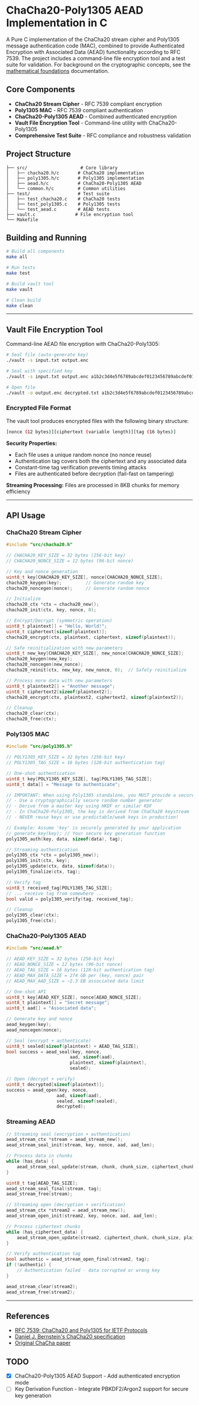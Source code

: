 # ChaCha20-Poly1305 AEAD Implementation in C

A Pure C implementation of the ChaCha20 stream cipher and Poly1305 message authentication code (MAC), combined to provide Authenticated Encryption with Associated Data (AEAD) functionality according to RFC 7539. The project includes a command-line file encryption tool and a test suite for validation. For background on the cryptographic concepts, see the [mathematical foundations](https://hackmd.io/@3l4w5M0JS-iPUqP2hAwDyg/AEAD) documentation.

## Core Components

- **ChaCha20 Stream Cipher** - RFC 7539 compliant encryption
- **Poly1305 MAC** - RFC 7539 compliant authentication
- **ChaCha20-Poly1305 AEAD** - Combined authenticated encryption
- **Vault File Encryption Tool** - Command-line utility with ChaCha20-Poly1305
- **Comprehensive Test Suite** - RFC compliance and robustness validation

## Project Structure

```
├── src/                    # Core library
│   ├── chacha20.h/c       # ChaCha20 implementation
│   ├── poly1305.h/c       # Poly1305 implementation
│   ├── aead.h/c           # ChaCha20-Poly1305 AEAD
│   └── common.h/c         # Common utilities
├── test/                  # Test suite
│   ├── test_chacha20.c    # ChaCha20 tests
│   ├── test_poly1305.c    # Poly1305 tests
│   └── test_aead.c        # AEAD tests
├── vault.c               # File encryption tool
└── Makefile
```

## Building and Running

```bash
# Build all components
make all

# Run tests
make test

# Build vault tool
make vault

# Clean build
make clean
```

---

## Vault File Encryption Tool

Command-line AEAD file encryption with ChaCha20-Poly1305:

```bash
# Seal file (auto-generate key)
./vault -s input.txt output.enc

# Seal with specified key
./vault -s input.txt output.enc a1b2c3d4e5f6789abcdef0123456789abcdef0123456789abcdef0123456789a

# Open file
./vault -o output.enc decrypted.txt a1b2c3d4e5f6789abcdef0123456789abcdef0123456789abcdef0123456789a
```

### Encrypted File Format

The vault tool produces encrypted files with the following binary structure:

```bash
[nonce (12 bytes)][ciphertext (variable length)][tag (16 bytes)]
```

**Security Properties:**

- Each file uses a unique random nonce (no nonce reuse)
- Authentication tag covers both the ciphertext and any associated data
- Constant-time tag verification prevents timing attacks
- Files are authenticated before decryption (fail-fast on tampering)

**Streaming Processing:** Files are processed in 8KB chunks for memory efficiency

---

## API Usage

### ChaCha20 Stream Cipher

```c
#include "src/chacha20.h"

// CHACHA20_KEY_SIZE = 32 bytes (256-bit key)
// CHACHA20_NONCE_SIZE = 12 bytes (96-bit nonce)

// Key and nonce generation
uint8_t key[CHACHA20_KEY_SIZE], nonce[CHACHA20_NONCE_SIZE];
chacha20_keygen(key);         // Generate random key
chacha20_noncegen(nonce);     // Generate random nonce

// Initialize
chacha20_ctx *ctx = chacha20_new();
chacha20_init(ctx, key, nonce, 0);

// Encrypt/Decrypt (symmetric operation)
uint8_t plaintext[] = "Hello, World!";
uint8_t ciphertext[sizeof(plaintext)];
chacha20_encrypt(ctx, plaintext, ciphertext, sizeof(plaintext));

// Safe reinitialization with new parameters
uint8_t new_key[CHACHA20_KEY_SIZE], new_nonce[CHACHA20_NONCE_SIZE];
chacha20_keygen(new_key);
chacha20_noncegen(new_nonce);
chacha20_reinit(ctx, new_key, new_nonce, 0);  // Safely reinitialize

// Process more data with new parameters
uint8_t plaintext2[] = "Another message";
uint8_t ciphertext2[sizeof(plaintext2)];
chacha20_encrypt(ctx, plaintext2, ciphertext2, sizeof(plaintext2));

// Cleanup
chacha20_clear(ctx);
chacha20_free(ctx);
```

### Poly1305 MAC

```c
#include "src/poly1305.h"

// POLY1305_KEY_SIZE = 32 bytes (256-bit key)
// POLY1305_TAG_SIZE = 16 bytes (128-bit authentication tag)

// One-shot authentication
uint8_t key[POLY1305_KEY_SIZE], tag[POLY1305_TAG_SIZE];
uint8_t data[] = "Message to authenticate";

// IMPORTANT: When using Poly1305 standalone, you MUST provide a secure key!
// - Use a cryptographically secure random number generator
// - Derive from a master key using HKDF or similar KDF
// - In ChaCha20-Poly1305, the key is derived from ChaCha20 keystream
// - NEVER reuse keys or use predictable/weak keys in production!

// Example: Assume 'key' is securely generated by your application
// generate_key(key); // Your secure key generation function
poly1305_auth(key, data, sizeof(data), tag);

// Streaming authentication
poly1305_ctx *ctx = poly1305_new();
poly1305_init(ctx, key);
poly1305_update(ctx, data, sizeof(data));
poly1305_finalize(ctx, tag);

// Verify tag
uint8_t received_tag[POLY1305_TAG_SIZE];
// ... receive tag from somewhere ...
bool valid = poly1305_verify(tag, received_tag);

// Cleanup
poly1305_clear(ctx);
poly1305_free(ctx);
```

### ChaCha20-Poly1305 AEAD

```c
#include "src/aead.h"

// AEAD_KEY_SIZE = 32 bytes (256-bit key)
// AEAD_NONCE_SIZE = 12 bytes (96-bit nonce)
// AEAD_TAG_SIZE = 16 bytes (128-bit authentication tag)
// AEAD_MAX_DATA_SIZE = 274 GB per (key, nonce) pair
// AEAD_MAX_AAD_SIZE = ~2.3 EB associated data limit

// One-shot API
uint8_t key[AEAD_KEY_SIZE], nonce[AEAD_NONCE_SIZE];
uint8_t plaintext[] = "Secret message";
uint8_t aad[] = "Associated data";

// Generate key and nonce
aead_keygen(key);
aead_noncegen(nonce);

// Seal (encrypt + authenticate)
uint8_t sealed[sizeof(plaintext) + AEAD_TAG_SIZE];
bool success = aead_seal(key, nonce,
                        aad, sizeof(aad),
                        plaintext, sizeof(plaintext),
                        sealed);

// Open (decrypt + verify)
uint8_t decrypted[sizeof(plaintext)];
success = aead_open(key, nonce,
                   aad, sizeof(aad),
                   sealed, sizeof(sealed),
                   decrypted);
```

### Streaming AEAD

```c
// Streaming seal (encryption + authentication)
aead_stream_ctx *stream = aead_stream_new();
aead_stream_seal_init(stream, key, nonce, aad, aad_len);

// Process data in chunks
while (has_data) {
    aead_stream_seal_update(stream, chunk, chunk_size, ciphertext_chunk);
}

uint8_t tag[AEAD_TAG_SIZE];
aead_stream_seal_final(stream, tag);
aead_stream_free(stream);

// Streaming open (decryption + verification)
aead_stream_ctx *stream2 = aead_stream_new();
aead_stream_open_init(stream2, key, nonce, aad, aad_len);

// Process ciphertext chunks
while (has_ciphertext_data) {
    aead_stream_open_update(stream2, ciphertext_chunk, chunk_size, plaintext_chunk);
}

// Verify authentication tag
bool authentic = aead_stream_open_final(stream2, tag);
if (!authentic) {
    // Authentication failed - data corrupted or wrong key
}

aead_stream_clear(stream2);
aead_stream_free(stream2);
```

---

## References

- [RFC 7539: ChaCha20 and Poly1305 for IETF Protocols](https://tools.ietf.org/rfc/rfc7539.txt)
- [Daniel J. Bernstein's ChaCha20 specification](https://cr.yp.to/chacha.html)
- [Original ChaCha paper](https://cr.yp.to/chacha/chacha-20080128.pdf)

## TODO

- [x] ChaCha20-Poly1305 AEAD Support - Add authenticated encryption mode
- [ ] Key Derivation Function - Integrate PBKDF2/Argon2 support for secure key generation
